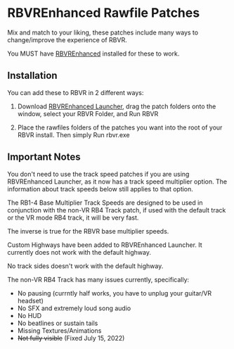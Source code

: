 # RBVREnhanced Rawfile Patches

Mix and match to your liking, these patches include many ways to change/improve the experience of RBVR.

You MUST have [RBVREnhanced](https://github.com/RBEnhanced/RBVREnhanced) installed for these to work.

## Installation

You can add these to RBVR in 2 different ways:

1. Download [RBVREnhanced Launcher](https://github.com/LlysiX/RBVRE-Launcher), drag the patch folders onto the window, select your RBVR Folder, and Run RBVR

2. Place the rawfiles folders of the patches you want into the root of your RBVR install. Then simply Run rbvr.exe

## Important Notes

You don't need to use the track speed patches if you are using RBVREnhanced Launcher, as it now has a track speed multiplier option. The information about track speeds below still applies to that option.

The RB1-4 Base Multiplier Track Speeds are designed to be used in conjunction with the non-VR RB4 Track patch, if used with the default track or the VR mode RB4 track, it will be very fast.

The inverse is true for the RBVR base multiplier speeds.

Custom Highways have been added to RBVREnhanced Launcher. It currently does not work with the default highway.

No track sides doesn't work with the default highway.

The non-VR RB4 Track has many issues currently, specifically:
* No pausing (currntly half works, you have to unplug your guitar/VR headset)
* No SFX and extremely loud song audio
* No HUD
* No beatlines or sustain tails
* Missing Textures/Animations
* ~~Not fully visible~~ (Fixed July 15, 2022)
